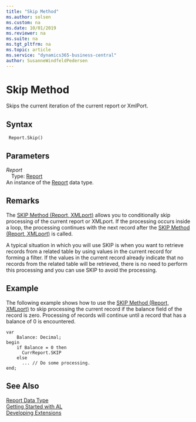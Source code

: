 ```yaml
---
title: "Skip Method"
ms.author: solsen
ms.custom: na
ms.date: 10/01/2019
ms.reviewer: na
ms.suite: na
ms.tgt_pltfrm: na
ms.topic: article
ms.service: "dynamics365-business-central"
author: SusanneWindfeldPedersen
---
```

[//]: # (START>DO_NOT_EDIT)
[//]: # (IMPORTANT:Do not edit any of the content between here and the END>DO_NOT_EDIT.)
[//]: # (Any modifications should be made in the .xml files in the ModernDev repo.)
# Skip Method
Skips the current iteration of the current report or XmlPort.


## Syntax
```
 Report.Skip()
```

## Parameters
*Report*  
&emsp;Type: [Report](report-data-type.md)  
An instance of the [Report](report-data-type.md) data type.  


[//]: # (IMPORTANT: END>DO_NOT_EDIT)

## Remarks  
 The [SKIP Method \(Report, XMLport\)](../../methods/devenv-skip-method-report-xmlport.md) allows you to conditionally skip processing of the current report or XMLport. If the processing occurs inside a loop, the processing continues with the next record after the [SKIP Method \(Report, XMLport\)](../../methods/devenv-skip-method-report-xmlport.md) is called.  

 A typical situation in which you will use SKIP is when you want to retrieve records from a related table by using values in the current record for forming a filter. If the values in the current record already indicate that no records from the related table will be retrieved, there is no need to perform this processing and you can use SKIP to avoid the processing.  

## Example  
 The following example shows how to use the [SKIP Method \(Report, XMLport\)](../../methods/devenv-skip-method-report-xmlport.md) to skip processing the current record if the balance field of the record is zero. Processing of records will continue until a record that has a balance of 0 is encountered.

```  
var
    Balance: Decimal;
begin
    if Balance = 0 then  
      CurrReport.SKIP  
    else  
      ... // Do some processing.  
end;
```  

## See Also
[Report Data Type](report-data-type.md)  
[Getting Started with AL](../../devenv-get-started.md)  
[Developing Extensions](../../devenv-dev-overview.md)